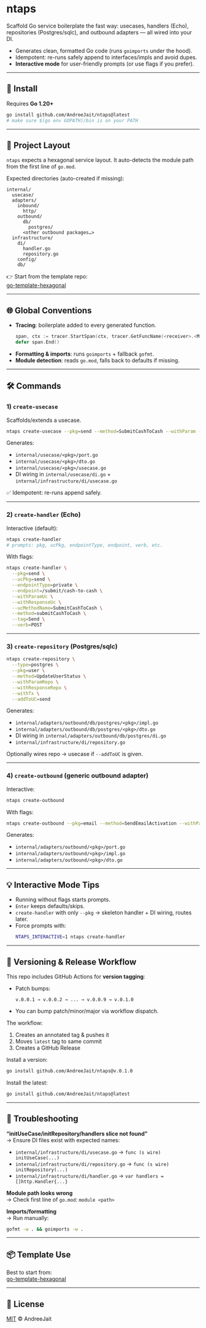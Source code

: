 # ntaps

Scaffold Go service boilerplate the fast way: usecases, handlers (Echo), repositories (Postgres/sqlc), and outbound adapters — all wired into your DI.

- Generates clean, formatted Go code (runs `goimports` under the hood).
- Idempotent: re-runs safely append to interfaces/impls and avoid dupes.
- **Interactive mode** for user-friendly prompts (or use flags if you prefer).

---

## 🚀 Install

Requires **Go 1.20+**

```bash
go install github.com/AndreeJait/ntaps@latest
# make sure $(go env GOPATH)/bin is on your PATH
```

---

## 📂 Project Layout

`ntaps` expects a hexagonal service layout. It auto-detects the module path from the first line of `go.mod`.

Expected directories (auto-created if missing):

```
internal/
  usecase/
  adapters/
    inbound/
      http/
    outbound/
      db/
        postgres/
      <other outbound packages…>
  infrastructure/
    di/
      handler.go
      repository.go
    config/
    db/
```

👉 Start from the template repo:  
[go-template-hexagonal](https://github.com/AndreeJait/go-template-hexagonal)

---

## 🌐 Global Conventions

- **Tracing**: boilerplate added to every generated function.
  ```go
  span, ctx := tracer.StartSpan(ctx, tracer.GetFuncName(<receiver>.<MethodName>))
  defer span.End()
  ```
- **Formatting & imports**: runs `goimports` + fallback `gofmt`.
- **Module detection**: reads `go.mod`, falls back to defaults if missing.

---

## 🛠 Commands

### 1) `create-usecase`

Scaffolds/extends a usecase.

```bash
ntaps create-usecase --pkg=send --method=SubmitCashToCash --withParam --withResponse
```

Generates:

- `internal/usecase/<pkg>/port.go`
- `internal/usecase/<pkg>/dto.go`
- `internal/usecase/<pkg>/usecase.go`
- DI wiring in `internal/usecase/di.go` + `internal/infrastructure/di/usecase.go`

✅ Idempotent: re-runs append safely.

---

### 2) `create-handler` (Echo)

Interactive (default):

```bash
ntaps create-handler
# prompts: pkg, ucPkg, endpointType, endpoint, verb, etc.
```

With flags:

```bash
ntaps create-handler \
  --pkg=send \
  --ucPkg=send \
  --endpointType=private \
  --endpoint=/submit/cash-to-cash \
  --withParamUc \
  --withResponseUc \
  --ucMethodName=SubmitCashToCash \
  --method=submitCashToCash \
  --tag=Send \
  --verb=POST
```

---

### 3) `create-repository` (Postgres/sqlc)

```bash
ntaps create-repository \
  --type=postgres \
  --pkg=user \
  --method=UpdateUserStatus \
  --withParamRepo \
  --withResponseRepo \
  --withTx \
  --addToUC=send
```

Generates:

- `internal/adapters/outbound/db/postgres/<pkg>/impl.go`
- `internal/adapters/outbound/db/postgres/<pkg>/dto.go`
- DI wiring in `internal/adapters/outbound/db/postgres/di.go`
- `internal/infrastructure/di/repository.go`

Optionally wires repo → usecase if `--addToUC` is given.

---

### 4) `create-outbound` (generic outbound adapter)

Interactive:

```bash
ntaps create-outbound
```

With flags:

```bash
ntaps create-outbound --pkg=email --method=SendEmailActivation --withParam --withResp
```

Generates:

- `internal/adapters/outbound/<pkg>/port.go`
- `internal/adapters/outbound/<pkg>/impl.go`
- `internal/adapters/outbound/<pkg>/dto.go`

---

## 💡 Interactive Mode Tips

- Running without flags starts prompts.
- `Enter` keeps defaults/skips.
- `create-handler` with only `--pkg` → skeleton handler + DI wiring, routes later.
- Force prompts with:
  ```bash
  NTAPS_INTERACTIVE=1 ntaps create-handler
  ```

---

## 🔖 Versioning & Release Workflow

This repo includes GitHub Actions for **version tagging**:

- Patch bumps:
  ```
  v.0.0.1 → v.0.0.2 → ... → v.0.0.9 → v.0.1.0
  ```
- You can bump patch/minor/major via workflow dispatch.

The workflow:

1. Creates an annotated tag & pushes it
2. Moves `latest` tag to same commit
3. Creates a GitHub Release

Install a version:

```bash
go install github.com/AndreeJait/ntaps@v.0.1.0
```

Install the latest:

```bash
go install github.com/AndreeJait/ntaps@latest
```

---

## 🐞 Troubleshooting

**“initUseCase/initRepository/handlers slice not found”**  
→ Ensure DI files exist with expected names:

- `internal/infrastructure/di/usecase.go` → `func (s wire) initUseCase(...)`
- `internal/infrastructure/di/repository.go` → `func (s wire) initRepository(...)`
- `internal/infrastructure/di/handler.go` → `var handlers = []http.Handler{...}`

**Module path looks wrong**  
→ Check first line of `go.mod`: `module <path>`

**Imports/formatting**  
→ Run manually:
```bash
gofmt -w . && goimports -w .
```

---

## 📦 Template Use

Best to start from:  
[go-template-hexagonal](https://github.com/AndreeJait/go-template-hexagonal)

---

## 📜 License

[MIT](./LICENSE) © AndreeJait
